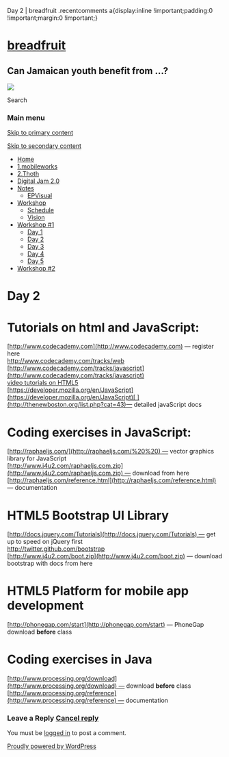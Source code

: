   Day 2 | breadfruit    .recentcomments a{display:inline !important;padding:0 !important;margin:0 !important;}

[breadfruit](http://j4u2.com/breadfruit-static/ "breadfruit")
=============================================================

Can Jamaican youth benefit from …?
----------------------------------

 [![](http://j4u2.com/breadfruit-static/wp-content/uploads/2012/04/vecr-1000x288.jpeg)](http://j4u2.com/breadfruit-static/) 

Search  

### Main menu

[Skip to primary content](#content "Skip to primary content")

[Skip to secondary content](#secondary "Skip to secondary content")

*   [Home](http://j4u2.com/breadfruit-static/)
*   [1.mobileworks](http://j4u2.com/breadfruit-static/mobileworks/)
*   [2.Thoth](http://j4u2.com/breadfruit-static/thoth/)
*   [Digital Jam 2.0](http://j4u2.com/breadfruit-static/digi-jam/)
*   [Notes](http://j4u2.com/breadfruit-static/notes/)
    *   [EPVisual](http://j4u2.com/breadfruit-static/notes/ep-visual/)
*   [Workshop](http://j4u2.com/breadfruit-static/workshop/)
    *   [Schedule](http://j4u2.com/breadfruit-static/workshop/schedule/)
    *   [Vision](http://j4u2.com/breadfruit-static/workshop/vision-page/)
*   [Workshop #1](http://j4u2.com/breadfruit-static/workshop-1/)
    *   [Day 1](http://j4u2.com/breadfruit-static/workshop-1/day-1/)
    *   [Day 2](http://j4u2.com/breadfruit-static/workshop-1/day-2/)
    *   [Day 3](http://j4u2.com/breadfruit-static/workshop-1/day-3/)
    *   [Day 4](http://j4u2.com/breadfruit-static/workshop-1/day-4/)
    *   [Day 5](http://j4u2.com/breadfruit-static/workshop-1/day-5/)
*   [Workshop #2](http://j4u2.com/breadfruit-static/workshop-2/)

Day 2
=====

Tutorials on html and JavaScript:
=================================

[http://www.codecademy.com](http://www.codecademy.com) — register here  
[http://www.codecademy.com/tracks/web  
](http://www.codecademy.com/tracks/web)[http://www.codecademy.com/tracks/javascript](http://www.codecademy.com/tracks/javascript)  
[video tutorials on HTML5  
](http://thenewboston.org/list.php?cat=43)[https://developer.mozilla.org/en/JavaScript](https://developer.mozilla.org/en/JavaScript)[ ](http://thenewboston.org/list.php?cat=43)— detailed javaScript docs

Coding exercises in JavaScript:
===============================

[http://raphaeljs.com/](http://raphaeljs.com/%20%20) — vector graphics library for JavaScript[  
](http://raphaeljs.com/%20%20)[http://www.j4u2.com/raphaeljs.com.zip](http://www.j4u2.com/raphaeljs.com.zip) — download from here  
[http://raphaeljs.com/reference.html](http://raphaeljs.com/reference.html) — documentation

HTML5 Bootstrap UI Library
==========================

[http://docs.jquery.com/Tutorials](http://docs.jquery.com/Tutorials) — get up to speed on jQuery first  
[http://twitter.github.com/bootstrap  
](http://twitter.github.com/bootstrap)[http://www.j4u2.com/boot.zip](http://www.j4u2.com/boot.zip) — download bootstrap with docs from here

HTML5 Platform for mobile app development
=========================================

[http://phonegap.com/start](http://phonegap.com/start) — PhoneGap download **before** class

Coding exercises in Java
========================

[http://www.processing.org/download](http://www.processing.org/download) — download **before** class  
[http://www.processing.org/reference](http://www.processing.org/reference) — documentation

### Leave a Reply [Cancel reply](/breadfruit/workshop-1/day-2/#respond)

You must be [logged in](http://j4u2.com/breadfruit-static/wp-login.php) to post a comment.

[Proudly powered by WordPress](http://wordpress.org/ "Semantic Personal Publishing Platform")
